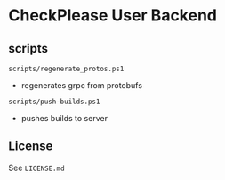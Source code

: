 # CheckPlease User Backend


## scripts
`scripts/regenerate_protos.ps1`
* regenerates grpc from protobufs

`scripts/push-builds.ps1`
  * pushes builds to server

    
## License
See ```LICENSE.md```
